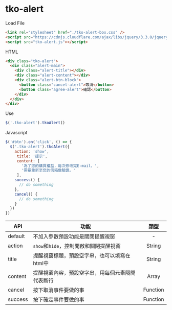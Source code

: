# tko-alert 

Load File
```html
<link rel="stylesheet" href="./tko-alert-box.css" />
<script src="https://cdnjs.cloudflare.com/ajax/libs/jquery/3.3.0/jquery.min.js"></script>
<script src="tko-alert.js"></script>
```

HTML
```html
<div class="tko-alert">
  <div class="alert-main">
    <div class="alert-title"></div>
    <div class="alert-content"></div>
    <div class="alert-btn-block">
      <button class="cancel-alert">取消</button>
      <button class="agree-alert">確認</button>
    </div>
  </div>
</div>
```

Use
```javascript
$('.tko-alert').tkoAlert()
```

Javascript
```javascript
$('#btn').on('click', () => {
  $('.tko-alert').tkoAlert({
    action: 'show',
     title: '提示',
     content: [
       '為了您的購買權益，每次修改完E-mail，',
       '需要重新至您的信箱做驗證。'
     ],
    success() {
      // do something      
    },
    cancel() {
      // do something      
    }
  })
})
```
API  | 功能 | 類型
------------- | ------------- | :-------------:
default  | 不加入參數預設功能是關閉提醒視窗 | -
action  | `show`和`hide`，控制開啟和關閉提醒視窗 | String
title | 提醒視窗標題，預設空字串，也可以填寫在html中 | String
content | 提醒視窗內容，預設空字串，用每個元素隔開代表斷行 | Array
cancel | 按下取消事件要做的事 | Function
success | 按下確定事件要做的事 | Function
